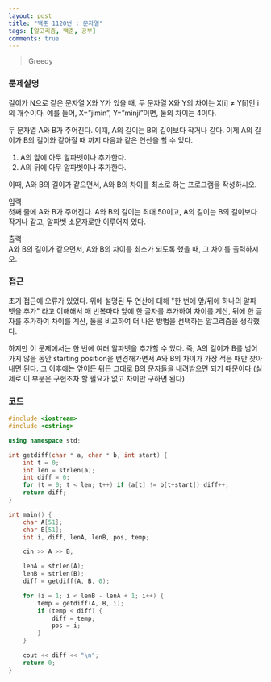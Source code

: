 ```yaml
---
layout: post
title: "백준 1120번 : 문자열"
tags: [알고리즘, 백준, 공부]
comments: true
---
```


> Greedy  

### 문제설명  
길이가 N으로 같은 문자열 X와 Y가 있을 때, 두 문자열 X와 Y의 차이는 X[i] ≠ Y[i]인 i의 개수이다. 예를 들어, X=”jimin”, Y=”minji”이면, 둘의 차이는 4이다.  

두 문자열 A와 B가 주어진다. 이때, A의 길이는 B의 길이보다 작거나 같다. 이제 A의 길이가 B의 길이와 같아질 때 까지 다음과 같은 연산을 할 수 있다.  

1. A의 앞에 아무 알파벳이나 추가한다.  
2. A의 뒤에 아무 알파벳이나 추가한다.  

이때, A와 B의 길이가 같으면서, A와 B의 차이를 최소로 하는 프로그램을 작성하시오.  

입력  
첫째 줄에 A와 B가 주어진다. A와 B의 길이는 최대 50이고, A의 길이는 B의 길이보다 작거나 같고, 알파벳 소문자로만 이루어져 있다.  

출력  
A와 B의 길이가 같으면서, A와 B의 차이를 최소가 되도록 했을 때, 그 차이를 출력하시오.  

### 접근  
초기 접근에 오류가 있었다. 위에 설명된 두 연산에 대해 "한 번에 앞/뒤에 하나의 알파벳을 추가" 라고 이해해서 매 반복마다 앞에 한 글자를 추가하여 차이를 계산, 뒤에 한 글자를 추가하여 차이를 계산, 둘을 비교하여 더 나은 방법을 선택하는 알고리즘을 생각했다.  

하지만 이 문제에서는 한 번에 여러 알파벳을 추가할 수 있다. 즉, A의 길이가 B를 넘어가지 않을 동안 starting position을 변경해가면서 A와 B의 차이가 가장 적은 때만 찾아내면 된다. 그 이후에는 앞이든 뒤든 그대로 B의 문자들을 내려받으면 되기 때문이다 (실제로 이 부분은 구현조차 할 필요가 없고 차이만 구하면 된다)  

### 코드  
~~~c++
#include <iostream>
#include <cstring>

using namespace std;

int getdiff(char * a, char * b, int start) {
    int t = 0;
    int len = strlen(a);
    int diff = 0;
    for (t = 0; t < len; t++) if (a[t] != b[t+start]) diff++;
    return diff;
}

int main() {
    char A[51];
    char B[51];
    int i, diff, lenA, lenB, pos, temp;

    cin >> A >> B;

    lenA = strlen(A);
    lenB = strlen(B);
    diff = getdiff(A, B, 0);

    for (i = 1; i < lenB - lenA + 1; i++) {
        temp = getdiff(A, B, i);
        if (temp < diff) {
            diff = temp;
            pos = i;
        }
    }

    cout << diff << "\n";
    return 0;   
}
~~~